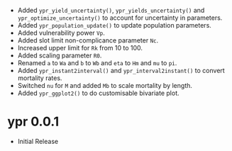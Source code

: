 - Added `ypr_yield_uncertainty()`, `ypr_yields_uncertainty()` and 
`ypr_optimize_uncertainty()` to account for uncertainty in parameters.
- Added `ypr_population_update()` to update population parameters.
- Added vulnerability power `Vp`.
- Added slot limit non-complicance parameter `Nc`.
- Increased upper limit for `Rk` from 10 to 100.
- Added scaling parameter `R0`.
- Renamed `a` to `Wa` and `b` to `Wb` and `eta` to `Hm` and `mu` to `pi`.
- Added `ypr_instant2interval()` and `ypr_interval2instant()` to convert mortality rates.
- Switched `nu` for `M` and added `Mb` to scale mortality by length.
- Added `ypr_ggplot2()` to do customisable bivariate plot.

# ypr 0.0.1

- Initial Release
